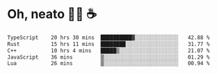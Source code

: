 # Oh, neato 🧑‍💻 ☕

<!--START_SECTION:waka-->

```txt
TypeScript    20 hrs 30 mins  ██████████▓░░░░░░░░░░░░░░   42.88 %
Rust          15 hrs 11 mins  ████████░░░░░░░░░░░░░░░░░   31.77 %
C++           10 hrs 4 mins   █████▒░░░░░░░░░░░░░░░░░░░   21.07 %
JavaScript    36 mins         ▒░░░░░░░░░░░░░░░░░░░░░░░░   01.29 %
Lua           26 mins         ▒░░░░░░░░░░░░░░░░░░░░░░░░   00.94 %
```

<!--END_SECTION:waka-->
